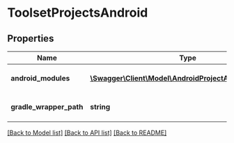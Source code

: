 # ToolsetProjectsAndroid

## Properties
Name | Type | Description | Notes
------------ | ------------- | ------------- | -------------
**android_modules** | [**\Swagger\Client\Model\AndroidProjectAndroidModules[]**](AndroidProjectAndroidModules.md) | Android Gradle modules | 
**gradle_wrapper_path** | **string** | The path of the Gradle wrapper | [optional] 

[[Back to Model list]](../README.md#documentation-for-models) [[Back to API list]](../README.md#documentation-for-api-endpoints) [[Back to README]](../README.md)


